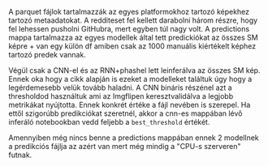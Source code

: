 A parquet fájlok tartalmazzák az egyes platformokhoz tartozó képekhez tartozó metaadatokat. A redditeset fel kellett darabolni három részre, hogy fel lehessen pusholni GitHubra, mert egyben túl nagy volt. A predictions mappa tartalmazza az egyes modellek által tett predickiókat az összes SM képre + van egy külön df amiben csak az 1000 manuális kiértékelt képhez tartozó predek vannak.

Végül csak a CNN-el és az RNN+phashel lett leinferálva az összes SM kép. Ennek oka hogy a cikk alapján is ezeket a modelleket találtuk úgy hogy a legérdemesebb velük tovább haladni. A CNN bináris részénel azt a thresholdod használtuk ami az Imgflipen keresztvalidálva a legjobb metrikákat nyújtotta. Ennek konkrét értéke a fájl nevében is szerepel. Ha ettől szigorúbb predikciókat szeretnél, akkor a cnn-es mappában lévő inferáló notebookban vedd feljebb a `best_threshold` értékét. 

Amennyiben még nincs benne a predictions mappában ennek 2 modellnek a predikciós fájlja az azért van mert még mindig a "CPU-s szerveren" futnak.
